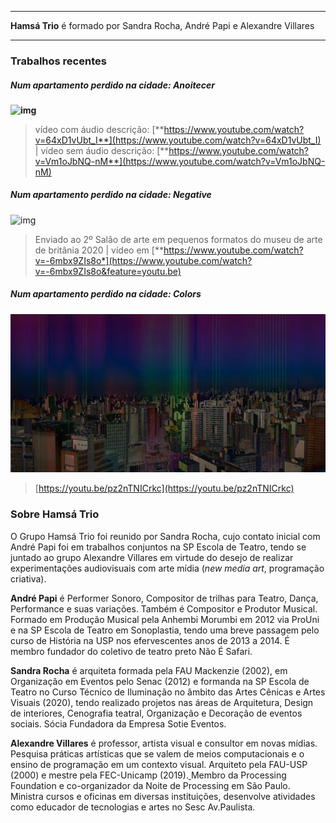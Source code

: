 
---

**Hamsá Trio** é formado por Sandra Rocha, André Papi e Alexandre Villares 

---

### Trabalhos recentes

##### Num apartamento perdido na cidade: Anoitecer

**![img](https://lh4.googleusercontent.com/GvVGsaUa0ivvUB6UcFBFJCKLSewW9COODQ8lgMtbojiq2JBjSo-V3ppl1dRbJUIBDJcEr3vccc88Wfmidkvl1PzHIPVqgfYcnUpbPzbSzzoW8jvsDIh3bC4uuggV26E2hCsNNW-k)**

> vídeo com áudio descrição: [**https://www.youtube.com/watch?v=64xD1vUbt_I**](https://www.youtube.com/watch?v=64xD1vUbt_I) | vídeo sem áudio descrição: [**https://www.youtube.com/watch?v=Vm1oJbNQ-nM**](https://www.youtube.com/watch?v=Vm1oJbNQ-nM)

##### Num apartamento perdido na cidade: Negative

![img](https://lh4.googleusercontent.com/C1PtWubf2I7tjsDUjV4anAwN23CTeFblC_Upt6IejhdKWFDinBhaAumQjNNeYaemHyJdwe2Lua7kOau0_GrQ9aL8B-YAnGQX0Lp1urqvkVrRinCuXXNjZd8cN8yPrUxcrocyWT-e)

> Enviado ao 2º Salão de arte em pequenos formatos do museu de arte de britânia 2020 | vídeo em [**https://www.youtube.com/watch?v=-6mbx9ZIs8o*](https://www.youtube.com/watch?v=-6mbx9ZIs8o&feature=youtu.be)

##### Num apartamento perdido na cidade: Colors

![](assets/colors.png)

> [https://youtu.be/pz2nTNICrkc](https://youtu.be/pz2nTNICrkc)

### Sobre Hamsá Trio

O Grupo Hamsá Trio foi reunido por Sandra Rocha, cujo contato inicial com André Papi foi em trabalhos conjuntos na SP Escola de Teatro, tendo se juntado ao grupo Alexandre Villares em virtude do desejo de realizar experimentações audiovisuais com arte mídia (*new media art*, programação criativa).

**André Papi** é Performer Sonoro, Compositor de trilhas para Teatro, Dança, Performance e suas variações. Também é Compositor e Produtor Musical. Formado em Produção Musical pela Anhembi Morumbi em 2012 via ProUni e na SP Escola de Teatro em Sonoplastia, tendo uma breve passagem pelo curso de História na USP nos efervescentes anos de 2013 a 2014. É membro fundador do coletivo de teatro preto Não É Safari.

**Sandra Rocha** é arquiteta formada pela FAU Mackenzie (2002), em Organização em Eventos pelo Senac (2012) e formanda na SP Escola de Teatro no Curso Técnico de Iluminação no âmbito das Artes Cênicas e Artes Visuais (2020), tendo realizado projetos nas áreas de Arquitetura, Design de interiores, Cenografia teatral, Organização e Decoração de eventos sociais. Sócia Fundadora da Empresa Sotie Eventos.

**Alexandre Villares** é professor, artista visual e consultor em novas mídias. Pesquisa práticas artísticas que se valem de meios computacionais e o ensino de programação em um contexto visual. Arquiteto pela FAU-USP (2000) e mestre pela FEC-Unicamp (2019).[ ](https://processingfoundation.org/members)Membro da Processing Foundation e co-organizador da Noite de Processing em São Paulo. Ministra cursos e oficinas em diversas instituições, desenvolve atividades como educador de tecnologias e artes no Sesc Av.Paulista.
